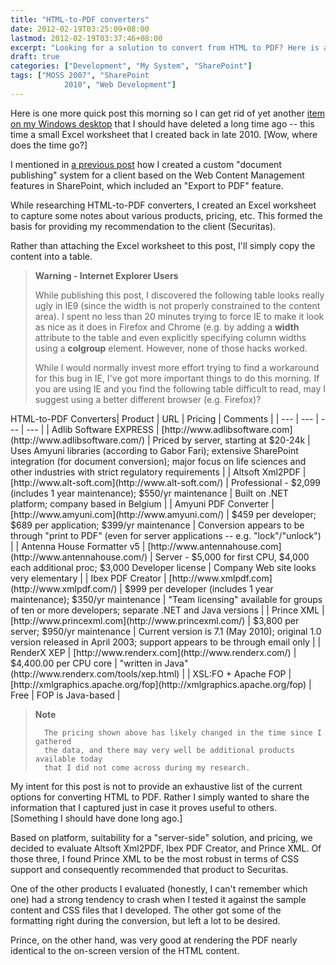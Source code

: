 ```yaml
---
title: "HTML-to-PDF converters"
date: 2012-02-19T03:25:09+08:00
lastmod: 2012-02-19T03:37:46+08:00
excerpt: "Looking for a solution to convert from HTML to PDF? Here is a list of the products I discovered during my research as well as the results of the head-to-head competition."
draft: true
categories: ["Development", "My System", "SharePoint"]
tags: ["MOSS 2007", "SharePoint 
			2010", "Web Development"]
---
```


Here is one more quick post this morning so I can get rid of yet another[item on my Windows desktop](/blog/jjameson/2012/02/19/stop-putting-shortcuts-on-my-windows-desktop) that I should have deleted a long time ago -- this time a small Excel worksheet that I created back in late 2010. [Wow, where does the time go?]

I mentioned in[a previous post](/blog/jjameson/2011/04/14/reusable-content-in-sharepoint-publishing-html-fields-part-3) how I created a custom "document publishing" system for a client based on the Web Content Management features in SharePoint, which included an "Export to PDF" feature.

While researching HTML-to-PDF converters, I created an Excel worksheet to capture some notes about various products, pricing, etc. This formed the basis for providing my recommendation to the client (Securitas).

Rather than attaching the Excel worksheet to this post, I'll simply copy the content into a table.


> **Warning - Internet Explorer Users**
> 
> 
> While publishing this post, I discovered the following table looks 
> 		really ugly in IE9 (since the width is not properly constrained to the 
> 		content area). I spent no less than 20 minutes trying to force IE to 
> 		make it look as nice as it does in Firefox and Chrome (e.g. by adding 
> 		a **width** attribute to the table and even explicitly 
> 		specifying column widths using a **colgroup** element. 
> 		However, none of those hacks worked.
> 
> While I would normally invest more effort trying to find a workaround 
> 		for this bug in IE, I've got more important things to do this morning. 
> 		If you are using IE and you find the following table difficult to read, 
> 		may I suggest using a better 
> 		different browser (e.g. Firefox)?



<caption>HTML-to-PDF Converters</caption>| Product | URL | Pricing | Comments |
| --- | --- | --- | --- |
| Adlib Software EXPRESS | [http://www.adlibsoftware.com](http://www.adlibsoftware.com/) | Priced by server, starting at $20-24k | Uses Amyuni libraries (according to Gabor Fari); extensive SharePoint 		integration (for document conversion); major focus on life sciences 		and other industries with strict regulatory requirements |
| Altsoft Xml2PDF | [http://www.alt-soft.com](http://www.alt-soft.com/) | Professional - $2,099 (includes 1 year maintenance); $550/yr maintenance | Built on .NET platform; company based in Belgium |
| Amyuni PDF Converter | [http://www.amyuni.com](http://www.amyuni.com/) | $459 per developer; $689 per application; $399/yr maintenance | Conversion appears to be through "print to PDF" (even for server 		applications -- e.g. "lock"/"unlock") |
| Antenna House Formatter v5 | [http://www.antennahouse.com](http://www.antennahouse.com/) | Server - $5,000 for first CPU, $4,000 each additional proc; $3,000 		Developer license | Company Web site looks very elementary |
| Ibex PDF Creator | [http://www.xmlpdf.com](http://www.xmlpdf.com/) | $999 per developer (includes 1 year maintenance); $350/yr maintenance | "Team licensing" available for groups of ten or more developers; 		separate .NET and Java versions |
| Prince XML | [http://www.princexml.com](http://www.princexml.com/) | $3,800 per server; $950/yr maintenance | Current version is 7.1 (May 2010); original 1.0 version released 		in April 2003; support appears to be through email only |
| RenderX XEP | [http://www.renderx.com](http://www.renderx.com/) | $4,400.00 per CPU core | "written in Java" (http://www.renderx.com/tools/xep.html) |
| XSL:FO + Apache FOP | [http://xmlgraphics.apache.org/fop](http://xmlgraphics.apache.org/fop) | Free | FOP is Java-based |



> **Note**
> 
> 
> 		The pricing shown above has likely changed in the time since I gathered 
> 		the data, and there may very well be additional products available today 
> 		that I did not come across during my research.


My intent for this post is not to provide an exhaustive list of the current options for converting HTML to PDF. Rather I simply wanted to share the information that I captured just in case it proves useful to others. [Something I should have done long ago.]

Based on platform, suitability for a "server-side" solution, and pricing, we decided to evaluate Altsoft Xml2PDF, Ibex PDF Creator, and Prince XML. Of those three, I found Prince XML to be the most robust in terms of CSS support and consequently recommended that product to Securitas.

One of the other products I evaluated (honestly, I can't remember which one) had a strong tendency to crash when I tested it against the sample content and CSS files that I developed. The other got some of the formatting right during the conversion, but left a lot to be desired.

Prince, on the other hand, was very good at rendering the PDF nearly identical to the on-screen version of the HTML content.


